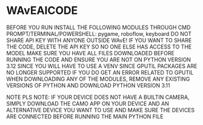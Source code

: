 # WAvEAICODE
BEFORE YOU RUN INSTALL THE FOLLOWING MODULES THROUGH CMD PROMPT/TERMINAL/POWERSHELL: pygame, roboflow, keyboard
DO NOT SHARE API KEY WITH ANYONE OUTSIDE WAvE! IF YOU WANT TO SHARE THE CODE, DELETE THE API KEY SO NO ONE ELSE HAS ACCESS TO THE MODEL
MAKE SURE YOU HAVE ALL FILES DOWNLOADED BEFORE RUNNING THE CODE AND ENSURE YOU ARE NOT ON PYTHON VERSION 3.12 SINCE YOU WILL HAVE TO USE A VENV SINCE GPUTIL PACKAGES ARE NO LONGER SUPPORTED
IF YOU DO GET AN ERROR RELATED TO GPUTIL WHEN DOWNLOADING ANY OF THE MODULES, REMOVE ANY EXISTING VERSIONS OF PYTHON AND DOWNLOAD PYTHON VERSION 3.11

NOTE PLS NOTE: IF YOUR DEVICE DOES NOT HAVE A BUILTIN CAMERA, SIMPLY DOWNLOAD THE CAMO APP ON YOUR DEVICE AND AN ALTERNATIVE DEVICE YOU WANT TO USE AND MAKE SURE THE DEVICES ARE CONNECTED BEFORE RUNNING THE MAIN PYTHON FILE
